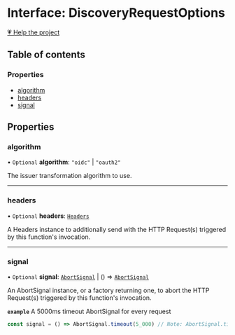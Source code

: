 # Interface: DiscoveryRequestOptions

[💗 Help the project](https://github.com/sponsors/panva)

## Table of contents

### Properties

- [algorithm](DiscoveryRequestOptions.md#algorithm)
- [headers](DiscoveryRequestOptions.md#headers)
- [signal](DiscoveryRequestOptions.md#signal)

## Properties

### algorithm

• `Optional` **algorithm**: ``"oidc"`` \| ``"oauth2"``

The issuer transformation algorithm to use.

___

### headers

• `Optional` **headers**: [`Headers`]( https://developer.mozilla.org/en-US/docs/Web/API/Headers )

A Headers instance to additionally send with the HTTP Request(s) triggered by this function's
invocation.

___

### signal

• `Optional` **signal**: [`AbortSignal`]( https://developer.mozilla.org/en-US/docs/Web/API/AbortSignal ) \| () => [`AbortSignal`]( https://developer.mozilla.org/en-US/docs/Web/API/AbortSignal )

An AbortSignal instance, or a factory returning one, to abort the HTTP Request(s) triggered by
this function's invocation.

**`example`** A 5000ms timeout AbortSignal for every request

```js
const signal = () => AbortSignal.timeout(5_000) // Note: AbortSignal.timeout may not yet be available in all runtimes.
```
